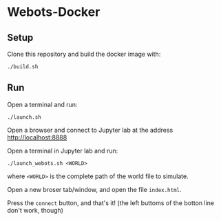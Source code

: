 # Webots-Docker
## Setup
Clone this repository and build the docker image with:
````
./build.sh
````
## Run
Open a terminal and run:
````
./launch.sh
````
Open a browser and connect to Jupyter lab at the address [http://localhost:8888](http://localhost:8888)

Open a terminal in Jupyter lab and run:
````
./launch_webots.sh <WORLD>
````

where `<WORLD>` is the complete path of the world file to simulate.
  
Open a new broser tab/window, and open the file `index.html`.

Press the `connect` button, and that's it! (the left buttoms of the botton line don't work, though)
